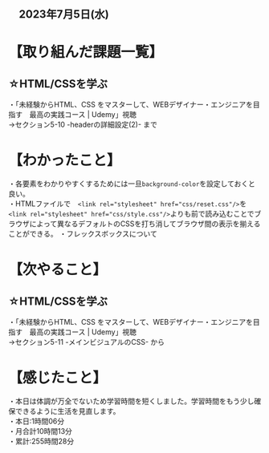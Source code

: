 ## 　2023年7月5日(水)
# 【取り組んだ課題一覧】
## ☆HTML/CSSを学ぶ
・「未経験からHTML、CSS をマスターして、WEBデザイナー・エンジニアを目指す　最高の実践コース | Udemy」視聴<br>
→セクション5-10 -headerの詳細設定(2)- まで<br>
# 【わかったこと】
・各要素をわかりやすくするためには一旦`background-color`を設定しておくと良い。<br>
・HTMLファイルで`  <link rel="stylesheet" href="css/reset.css"/>`を`  <link rel="stylesheet" href="css/style.css"/>`よりも前で読み込むことでブラウザによって異なるデフォルトのCSSを打ち消してブラウザ間の表示を揃えることができる。
・フレックスボックスについて
# 【次やること】
## ☆HTML/CSSを学ぶ
・「未経験からHTML、CSS をマスターして、WEBデザイナー・エンジニアを目指す　最高の実践コース | Udemy」視聴<br>
→セクション5-11 -メインビジュアルのCSS- から<br>
# 【感じたこと】
・本日は体調が万全でないため学習時間を短くしました。学習時間をもう少し確保できるように生活を見直します。<br>
・本日:1時間06分<br>
・月合計10時間13分<br>
・累計:255時間28分
